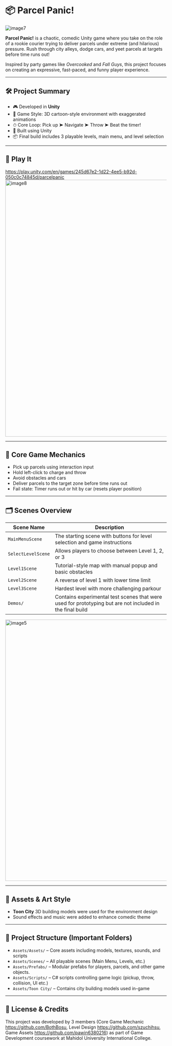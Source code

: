 # 📦 Parcel Panic!
![image7](https://github.com/user-attachments/assets/3b5bd403-bc49-4f90-b491-94460186a90d)

**Parcel Panic!** is a chaotic, comedic Unity game where you take on the role of a rookie courier trying to deliver parcels under extreme (and hilarious) pressure. Rush through city alleys, dodge cars, and yeet parcels at targets before time runs out!

Inspired by party games like *Overcooked* and *Fall Guys*, this project focuses on creating an expressive, fast-paced, and funny player experience.

---


## 🛠 Project Summary

- 🎮 Developed in **Unity**
- 🧊 Game Style: 3D cartoon-style environment with exaggerated animations
- ⏱ Core Loop: Pick up ➤ Navigate ➤ Throw ➤ Beat the timer!
- 🧰 Built using Unity 
- 📦 Final build includes 3 playable levels, main menu, and level selection

---

## 🔗 Play It
https://play.unity.com/en/games/245d67e2-1d22-4ee5-b92d-050c0c74845d/parcelpanic
<img width="1457" height="802" alt="image8" src="https://github.com/user-attachments/assets/f527bd99-3543-4195-916f-bee5edfe1f6e" />

---

## 🧩 Core Game Mechanics

- Pick up parcels using interaction input
- Hold left-click to charge and throw
- Avoid obstacles and cars
- Deliver parcels to the target zone before time runs out
- Fail state: Timer runs out or hit by car (resets player position)

---

## 🗂 Scenes Overview

| Scene Name | Description |
|------------|-------------|
| `MainMenuScene` | The starting scene with buttons for level selection and game instructions |
| `SelectLevelScene` | Allows players to choose between Level 1, 2, or 3 |
| `Level1Scene` | Tutorial-style map with manual popup and basic obstacles |
| `Level2Scene` | A reverse of level 1 with lower time limit |
| `Level3Scene` | Hardest level with more challenging parkour |
| `Demos/` | Contains experimental test scenes that were used for prototyping but are not included in the final build |
<img width="1457" height="816" alt="image5" src="https://github.com/user-attachments/assets/aed77d74-bb9b-4283-ac1a-ca1192b58f67" />

---

## 🎨 Assets & Art Style

- **Toon City** 3D building models were used for the environment design
- Sound effects and music were added to enhance comedic theme
---

## 📁 Project Structure (Important Folders)

- `Assets/Assets/` – Core assets including models, textures, sounds, and scripts
- `Assets/Scenes/` – All playable scenes (Main Menu, Levels, etc.)
- `Assets/Prefabs/` – Modular prefabs for players, parcels, and other game objects.
- `Assets/Scripts/` – C# scripts controlling game logic (pickup, throw, collision, UI etc.)
- `Assets/Toon City/` – Contains city building models used in-game

---

## 📜 License & Credits

This project was developed by 3 members (Core Game Mechanic https://github.com/BothBosu, Level Design https://github.com/szuchihsu, Game Assets https://github.com/pawin6380216) as part of Game Development coursework at Mahidol University International College.

